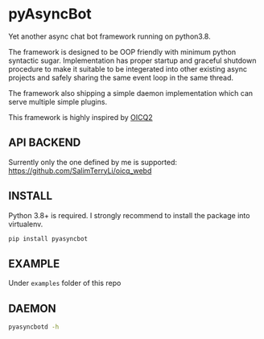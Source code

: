 # pyAsyncBot

Yet another async chat bot framework running on python3.8. 

The framework is designed to be OOP friendly with minimum python syntactic sugar. Implementation has proper startup and graceful shutdown procedure to make it suitable to be integerated into other existing async projects and safely sharing the same event loop in the same thread.

The framework also shipping a simple daemon implementation which can serve multiple simple plugins.

This framework is highly inspired by [OICQ2](https://github.com/takayama-lily/oicq)

## API BACKEND

Surrently only the one defined by me is supported: https://github.com/SalimTerryLi/oicq_webd

## INSTALL

Python 3.8+ is required. I strongly recommend to install the package into virtualenv.

```sh
pip install pyasyncbot
```

## EXAMPLE

Under `examples` folder of this repo

## DAEMON

```sh
pyasyncbotd -h
```
